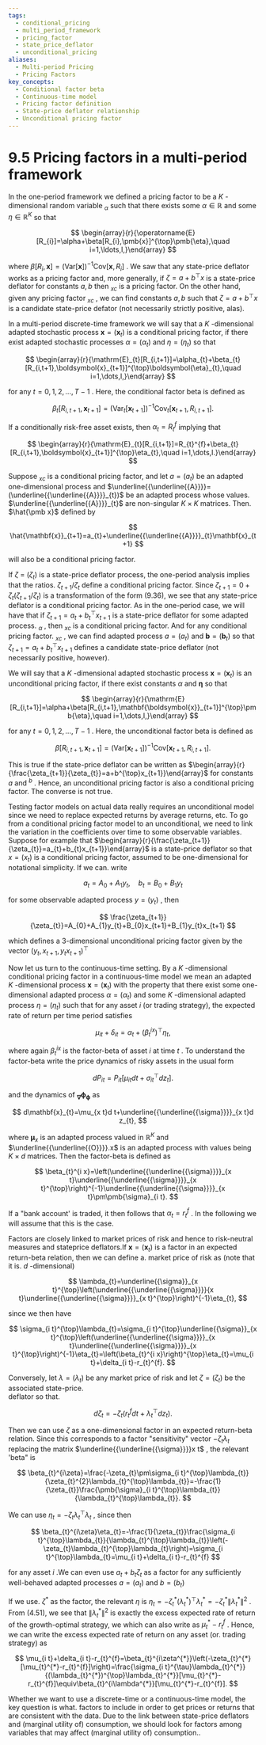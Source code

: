 ```yaml
---
tags:
  - conditional_pricing
  - multi_period_framework
  - pricing_factor
  - state_price_deflator
  - unconditional_pricing
aliases:
  - Multi-period Pricing
  - Pricing Factors
key_concepts:
  - Conditional factor beta
  - Continuous-time model
  - Pricing factor definition
  - State-price deflator relationship
  - Unconditional pricing factor
---
```


# 9.5 Pricing factors in a multi-period framework  

In the one-period framework we defined a pricing factor to be a $K$ -dimensional random variable $_{\alpha}$ such that there exists some $\alpha\in\mathbb R$ and some $\eta\in\mathbb{R}^{K}$ so that  

$$
\begin{array}{r}{\operatorname{E}[R_{i}]=\alpha+\beta[R_{i},\pmb{x}]^{\top}\pmb{\eta},\quad i=1,\ldots,I,}\end{array}
$$  

where $\beta[R_{i},{\pmb x}]=(\mathrm{Var}[{\pmb x}])^{-1}\mathrm{Cov}[{\pmb x},R_{i}]$ . We saw that any state-price deflator works as a pricing factor and, more generally, if $\zeta=a+b^{\top}x$ is a state-price deflator for constants $a,b$ then $_{x c}$ is a pricing factor. On the other hand, given any pricing factor $_{x c}$ , we can find constants $a,b$ such that $\zeta=a+b^{\top}x$ is a candidate state-price defator (not necessarily strictly positive, alas).  

In a multi-period discrete-time framework we will say that a $K$ -dimensional adapted stochastic process ${\pmb x}=({\pmb x}_{t})$ is a conditional pricing factor, if there exist adapted stochastic processes $\alpha=\left(\alpha_{t}\right)$ and $\eta=\left(\eta_{t}\right)$ so that  

$$
\begin{array}{r}{\mathrm{E}_{t}[R_{i,t+1}]=\alpha_{t}+\beta_{t}[R_{i,t+1},\boldsymbol{x}_{t+1}]^{\top}\boldsymbol{\eta}_{t},\quad i=1,\dots,I,}\end{array}
$$  

for any $t=0,1,2,\ldots,T-1$ . Here, the conditional factor beta is defined as  

$$
\beta_{t}[R_{i,t+1},\pmb{x}_{t+1}]=(\mathrm{Var}_{t}[\pmb{x}_{t+1}])^{-1}\mathrm{Cov}_{t}[\pmb{x}_{t+1},R_{i,t+1}].
$$  

If a conditionally risk-free asset exists, then $\alpha_{t}=R_{t}^{f}$ implying that  

$$
\begin{array}{r}{\mathrm{E}_{t}[R_{i,t+1}]=R_{t}^{f}+\beta_{t}[R_{i,t+1},\boldsymbol{x}_{t+1}]^{\top}\eta_{t},\quad i=1,\dots,I.}\end{array}
$$  

Suppose $_{x c}$ is a conditional pricing factor, and let $a=\left(a_{t}\right)$ be an adapted one-dimensional process and $\underline{{\underline{{A}}}}=(\underline{{\underline{{A}}}}_{t})$ be an adapted process whose values. $\underline{{\underline{{A}}}}_{t}$ are non-singular $K\times K$ matrices. Then. $\hat{\pmb x}$ defined by  

$$
\hat{\mathbf{x}}_{t+1}=a_{t}+\underline{{\underline{{A}}}}_{t}\mathbf{x}_{t+1}
$$  

will also be a conditional pricing factor.  

If $\zeta~=~\left(\zeta_{t}\right)$ is a state-price deflator process, the one-period analysis implies that the ratios. $\zeta_{t+1}/\zeta_{t}$ define a conditional pricing factor. Since $\zeta_{t+1}=0+\zeta_{t}(\zeta_{t+1}/\zeta_{t})$ is a transformation of the form (9.36), we see that any state-price deflator is a conditional pricing factor. As in the one-period case, we will have that if $\zeta_{t+1}=a_{t}+b_{t}^{\top}x_{t+1}$ is a state-price deflator for some adapted process. $_{\alpha}$ , then $_{x c}$ is a conditional pricing factor. And for any conditional pricing factor. $_{x c}$ , we can find adapted process $a=\left(a_{t}\right)$ and $\pmb{b}=(\pmb{b}_{t})$ so that $\zeta_{t+1}=a_{t}+b_{t}^{\top}x_{t+1}$ defines a candidate state-price deflator (not necessarily positive, however).  

We will say that a $K$ -dimensional adapted stochastic process $\pmb{x}=(\pmb{x}_{t})$ is an unconditional pricing factor, if there exist constants $\alpha$ and $\pmb{\eta}$ so that  

$$
\begin{array}{r}{\mathrm{E}[R_{i,t+1}]=\alpha+\beta[R_{i,t+1},\mathbf{\boldsymbol{x}}_{t+1}]^{\top}\pmb{\eta},\quad i=1,\dots,I,}\end{array}
$$  

for any $t=0,1,2,\ldots,T-1$ . Here, the unconditional factor beta is defined as  

$$
\beta[R_{i,t+1},\pmb{x}_{t+1}]=(\mathrm{Var}[\pmb{x}_{t+1}])^{-1}\mathrm{Cov}[\pmb{x}_{t+1},R_{i,t+1}].
$$  

This is true if the state-price deflator can be written as $\begin{array}{r}{\frac{\zeta_{t+1}}{\zeta_{t}}=a+b^{\top}x_{t+1}}\end{array}$ for constants $a$ and $^{b}$ . Hence, an unconditional pricing factor is also a conditional pricing factor. The converse is not true.  

Testing factor models on actual data really requires an unconditional model since we need to replace expected returns by average returns, etc. To go from a conditional pricing factor model to an unconditional, we need to link the variation in the coefficients over time to some observable variables. Suppose for example that $\begin{array}{r}{\frac{\zeta_{t+1}}{\zeta_{t}}=a_{t}+b_{t}x_{t+1}}\end{array}$ is a state-price deflator so that $x=\left(x_{t}\right)$ is a conditional pricing factor, assumed to be one-dimensional for notational simplicity. If we can. write  

$$
a_{t}=A_{0}+A_{1}y_{t},\quad b_{t}=B_{0}+B_{1}y_{t}
$$  

for some observable adapted process $y=\left(y_{t}\right)$ , then  

$$
\frac{\zeta_{t+1}}{\zeta_{t}}=A_{0}+A_{1}y_{t}+B_{0}x_{t+1}+B_{1}y_{t}x_{t+1}
$$  

which defines a 3-dimensional unconditional pricing factor given by the vector $(y_{t},x_{t+1},y_{t}x_{t+1})^{\top}$  

Now let us turn to the continuous-time setting. By a $K$ -dimensional conditional pricing factor in a continuous-time model we mean an adapted $K$ -dimensional process $\pmb{x}=(\pmb{x}_{t})$ with the property that there exist some one-dimensional adapted process $\alpha=\left(\alpha_{t}\right)$ and some $K$ -dimensional adapted process $\eta=\left(\eta_{t}\right)$ such that for any asset $i$ (or trading strategy), the expected rate of return per time period satisfies  

$$
\mu_{i t}+\delta_{i t}=\alpha_{t}+(\beta_{t}^{i x})^{\top}\eta_{t},
$$  

where again $\beta_{t}^{i x}$ is the factor-beta of asset $i$ at time $t$ . To understand the factor-beta write the price dynamics of risky assets in the usual form  

$$
d P_{i t}=P_{i t}\left[\mu_{i t}d t+\sigma_{i t}^{\top}d z_{t}\right].
$$  

and the dynamics of $_{\mathbf{\nabla}}\mathbf{\phi}_{\mathbf{\phi}}$ as  

$$
d\mathbf{x}_{t}=\mu_{x t}d t+\underline{{\underline{{\sigma}}}}_{x t}d z_{t},
$$  

where $\pmb{\mu}_{x}$ is an adapted process valued in $\mathbb{R}^{K}$ and $\underline{{\underline{{O}}}}.x$ is an adapted process with values being $K\times d$ matrices. Then the factor-beta is defined as  

$$
\beta_{t}^{i x}=\left(\underline{{\underline{{\sigma}}}}_{x t}\underline{{\underline{{\sigma}}}}_{x t}^{\top}\right)^{-1}\underline{{\underline{{\sigma}}}}_{x t}\pm\pmb{\sigma}_{i t}.
$$  

If a "bank account' is traded, it then follows that $\alpha_{t}=r_{t}^{f}$ . In the following we will assume that this is the case.  

Factors are closely linked to market prices of risk and hence to risk-neutral measures and stateprice deflators.If $\pmb{x}=(\pmb{x}_{t})$ is a factor in an expected return-beta relation, then we can define a. market price of risk as (note that it is. $d$ -dimensional)  

$$
\lambda_{t}=\underline{{\sigma}}_{x t}^{\top}\left(\underline{{\underline{{\sigma}}}}{x t}\underline{{\underline{{\sigma}}}}_{x t}^{\top}\right)^{-1}\eta_{t},
$$  

since we then have  

$$
\sigma_{i t}^{\top}\lambda_{t}=\sigma_{i t}^{\top}\underline{{\sigma}}_{x t}^{\top}\left(\underline{{\underline{{\sigma}}}}_{x t}\underline{{\underline{{\sigma}}}}_{x t}^{\top}\right)^{-1}\eta_{t}=\left(\beta_{t}^{i x}\right)^{\top}\eta_{t}=\mu_{i t}+\delta_{i t}-r_{t}^{f}.
$$  

Conversely, let $\lambda=\left(\lambda_{t}\right)$ be any market price of risk and let $\zeta=\left(\zeta_{t}\right)$ be the associated state-price.   
deflator so that.  

$$
d\zeta_{t}=-\zeta_{t}\left(r_{t}^{f}d t+\lambda_{t}^{\top}d z_{t}\right).
$$  

Then we can use $\zeta$ as a one-dimensional factor in an expected return-beta relation. Since this corresponds to a factor "sensitivity" vector $-\zeta_{t}\lambda_{t}$ replacing the matrix $\underline{{\underline{{\sigma}}}}x t$ , the relevant 'beta" is  

$$
\beta_{t}^{i\zeta}=\frac{-\zeta_{t}\pm\sigma_{i t}^{\top}\lambda_{t}}{\zeta_{t}^{2}\lambda_{t}^{\top}\lambda_{t}}=-\frac{1}{\zeta_{t}}\frac{\pmb{\sigma}_{i t}^{\top}\lambda_{t}}{\lambda_{t}^{\top}\lambda_{t}}.
$$  

We can use $\eta_{t}=-\zeta_{t}\lambda_{t}^{\top}\lambda_{t}$ , since then  

$$
\beta_{t}^{i\zeta}\eta_{t}=-\frac{1}{\zeta_{t}}\frac{\sigma_{i t}^{\top}\lambda_{t}}{\lambda_{t}^{\top}\lambda_{t}}\left(-\zeta_{t}\lambda_{t}^{\top}\lambda_{t}\right)=\sigma_{i t}^{\top}\lambda_{t}=\mu_{i t}+\delta_{i t}-r_{t}^{f}
$$  

for any asset $i$ .We can even use $a_{t}+b_{t}\zeta_{t}$ as a factor for any sufficiently well-behaved adapted processes $a=\left(a_{t}\right)$ and $b=\left(b_{t}\right)$  

If we use. $\zeta^{*}$ as the factor, the relevant $\eta$ is $\eta_{t}=-\zeta_{t}^{*}\left(\lambda_{t}^{*}\right)^{\top}\lambda_{t}^{*}=-\zeta_{t}^{*}\|\lambda_{t}^{*}\|^{2}$ . From (4.51), we see that $\|\lambda_{t}^{*}\|^{2}$ is exactly the excess expected rate of return of the growth-optimal strategy, we which can also write as $\mu_{t}^{*}-r_{t}^{f}$ . Hence, we can write the excess expected rate of return on any asset (or. trading strategy) as  

$$
\mu_{i t}+\delta_{i t}-r_{t}^{f}=\beta_{t}^{i\zeta^{*}}\left(-\zeta_{t}^{*}[\mu_{t}^{*}-r_{t}^{f}]\right)=\frac{\sigma_{i t}^{\tau}\lambda_{t}^{*}}{(\lambda_{t}^{*})^{\top}\lambda_{t}^{*}}[\mu_{t}^{*}-r_{t}^{f}]\equiv\beta_{t}^{i\lambda^{*}}[\mu_{t}^{*}-r_{t}^{f}].
$$  

Whether we want to use a discrete-time or a continuous-time model, the key question is what. factors to include in order to get prices or returns that are consistent with the data. Due to the link between state-price deflators and (marginal utility of) consumption, we should look for factors among variables that may affect (marginal utility of) consumption..  
